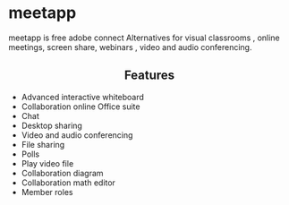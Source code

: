 # meetapp
meetapp is free adobe connect Alternatives for visual classrooms , online meetings, screen share,   webinars , video and audio conferencing.
<h2 align="center">Features</h2>
<p><p>
  <ul>
<li>Advanced interactive whiteboard </li>
<li>Collaboration online Office suite  </li>
<li> Chat </li>
<li>Desktop sharing</li>
    <li>Video and audio conferencing</li>
     <li>File sharing</li>
     <li>Polls</li>
     <li>Play video file</li>
     <li>Collaboration diagram</li>
     <li>Collaboration math editor</li>
    <li>Member roles</li>
</ul>




 




